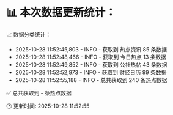 📊 本次数据更新统计：
==========================

📈 数据分类统计：
- 2025-10-28 11:52:45,803 - INFO - 获取到 热点资讯 85 条数据
- 2025-10-28 11:52:48,466 - INFO - 获取到 今日热点 13 条数据
- 2025-10-28 11:52:49,852 - INFO - 获取到 公社热帖 43 条数据
- 2025-10-28 11:52:52,973 - INFO - 获取到 财经日历 99 条数据
- 2025-10-28 11:52:55,188 - INFO - 总共获取到 240 条热点数据

✅ 总共获取到 - 条热点数据

🕐 更新时间: 2025-10-28 11:52:55
